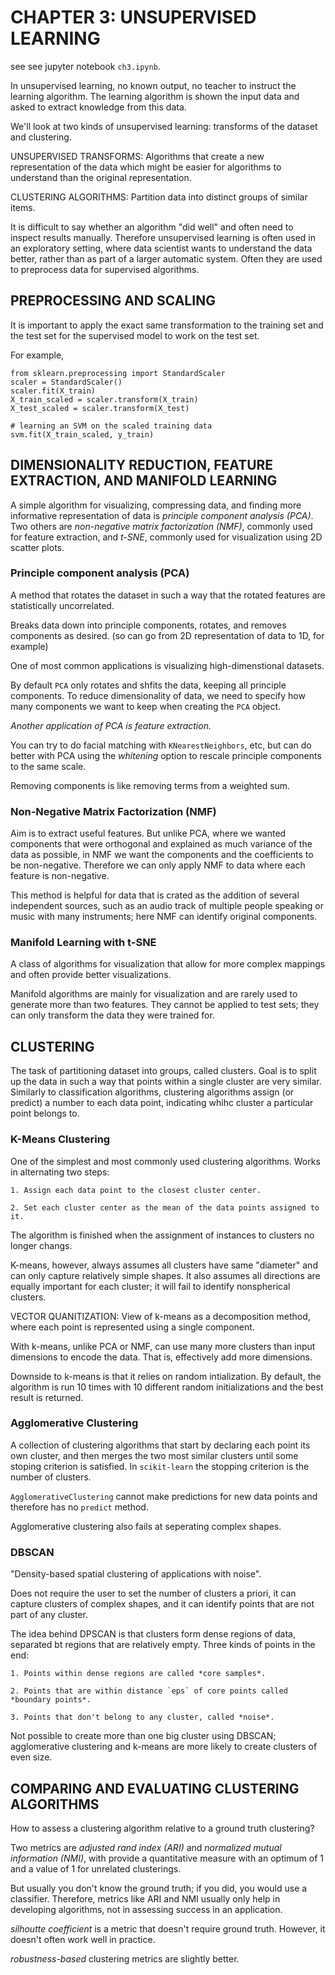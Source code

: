 # CHAPTER 3: UNSUPERVISED LEARNING

see see jupyter notebook `ch3.ipynb`.

In unsupervised learning, no known output, no teacher to instruct the learning algorithm. The learning algorithm is shown the input data and asked to extract knowledge from this data. 

We'll look at two kinds of unsupervised learning: transforms of the dataset and clustering.

UNSUPERVISED TRANSFORMS: Algorithms that create a new representation of the data which might be easier for algorithms to understand than the original representation.

CLUSTERING ALGORITHMS: Partition data into distinct groups of similar items. 

It is difficult to say whether an algorithm "did well" and often need to inspect results manually. Therefore unsupervised learning is often used in an exploratory setting, where data scientist wants to understand the data better, rather than as part of a larger automatic system. Often they are used to preprocess data for supervised algorithms. 


## PREPROCESSING AND SCALING

It is important to apply the exact same transformation to the training set and the test set for the supervised model to work on the test set. 

For example,

	from sklearn.preprocessing import StandardScaler
	scaler = StandardScaler()
	scaler.fit(X_train)
	X_train_scaled = scaler.transform(X_train)
	X_test_scaled = scaler.transform(X_test)

	# learning an SVM on the scaled training data
	svm.fit(X_train_scaled, y_train)


## DIMENSIONALITY REDUCTION, FEATURE EXTRACTION, AND MANIFOLD LEARNING

A simple algorithm for visualizing, compressing data, and finding more informative representation of data is *principle component analysis (PCA)*. Two others are *non-negative matrix factorization (NMF)*, commonly used for feature extraction, and *t-SNE*, commonly used for visualization using 2D scatter plots.

### Principle component analysis (PCA)

A method that rotates the dataset in such a way that the rotated features are statistically uncorrelated. 

Breaks data down into principle components, rotates, and removes components as desired. (so can go from 2D representation of data to 1D, for example)

One of most common applications is visualizing high-dimenstional datasets. 

By default `PCA` only rotates and shfits the data, keeping all principle components. To reduce dimensionality of data, we need to specify how many components we want to keep when creating the `PCA` object. 

*Another application of PCA is feature extraction.* 

You can try to do facial matching with `KNearestNeighbors`, etc, but can do better with PCA using the *whitening* option to rescale principle components to the same scale. 

Removing components is like removing terms from a weighted sum. 

### Non-Negative Matrix Factorization (NMF)

Aim is to extract useful features. But unlike PCA, where we wanted components that were orthogonal and explained as much variance of the data as possible, in NMF we want the components and the coefficients to be non-negative. Therefore we can only apply NMF to data where each feature is non-negative.

This method is helpful for data that is crated as the addition of several independent sources, such as an audio track of multiple people speaking or music with many instruments; here NMF can identify original components. 

### Manifold Learning with t-SNE

A class of algorithms for visualization that allow for more complex mappings and often provide better visualizations.

Manifold algorithms are mainly for visualization and are rarely used to generate more than two features. They cannot be applied to test sets; they can only transform the data they were trained for. 


## CLUSTERING

The task of partitioning dataset into groups, called clusters. Goal is to split up the data in such a way that points within a single cluster are very similar.  Similarly to classification algorithms, clustering algorithms assign (or predict) a number to each data point, indicating whihc cluster a particular point belongs to.

### K-Means Clustering

One of the simplest and most commonly used clustering algorithms. Works in alternating two steps:

	1. Assign each data point to the closest cluster center. 

	2. Set each cluster center as the mean of the data points assigned to it.

The algorithm is finished when the assignment of instances to clusters no longer changs.

K-means, however, always assumes all clusters have same "diameter" and can only capture relatively simple shapes. It also assumes all directions are equally important for each cluster; it will fail to identify nonspherical clusters.

VECTOR QUANITIZATION: View of k-means as a decomposition method, where each point is represented using a single component.

With k-means, unlike PCA or NMF, can use many more clusters than input dimensions to encode the data. That is, effectively add more dimensions.

Downside to k-means is that it relies on random intialization. By default, the algorithm is run 10 times with 10 different random initializations and the best result is returned. 

### Agglomerative Clustering

A collection of clustering algorithms that start by declaring each point its own cluster, and then merges the two most similar clusters until some stoping criterion is satisfied. In `scikit-learn` the stopping criterion is the number of clusters. 

`AgglomerativeClustering` cannot make predictions for new data points and therefore has no `predict` method. 

Agglomerative clustering also fails at seperating complex shapes.

### DBSCAN

"Density-based spatial clustering of applications with noise".

Does not require the user to set the number of clusters a priori, it can capture clusters of complex shapes, and it can identify points that are not part of any cluster.

The idea behind DPSCAN is that clusters form dense regions of data, separated bt regions that are relatively empty.  Three kinds of points in the end:

	1. Points within dense regions are called *core samples*.

	2. Points that are within distance `eps` of core points called *boundary points*.

	3. Points that don't belong to any cluster, called *noise*.

Not possible to create more than one big cluster using DBSCAN; agglomerative clustering and k-means are more likely to create clusters of even size. 


## COMPARING AND EVALUATING CLUSTERING ALGORITHMS

How to assess a clustering algorithm relative to a ground truth clustering?

Two metrics are *adjusted rand index (ARI)* and *normalized mutual information (NMI)*, with provide a quantitative measure with an optimum of 1 and a value of 1 for unrelated clusterings.

But usually you don't know the ground truth; if you did, you would use a classifier. Therefore, metrics like ARI and NMI usually only help in developing algorithms, not in assessing success in an application. 

*silhoutte coefficient* is a metric that doesn't require ground truth. However, it doesn't often work well in practice. 

*robustness-based* clustering metrics are slightly better. 
